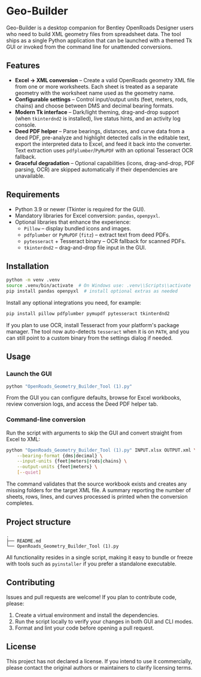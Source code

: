 # Geo-Builder

Geo-Builder is a desktop companion for Bentley OpenRoads Designer users who need to build XML geometry files from spreadsheet data. The tool ships as a single Python application that can be launched with a themed Tk GUI or invoked from the command line for unattended conversions.

## Features

- **Excel → XML conversion** – Create a valid OpenRoads geometry XML file from one or more worksheets. Each sheet is treated as a separate geometry with the worksheet name used as the geometry name.
- **Configurable settings** – Control input/output units (feet, meters, rods, chains) and choose between DMS and decimal bearing formats.
- **Modern Tk interface** – Dark/light theming, drag-and-drop support (when `tkinterdnd2` is installed), live status hints, and an activity log console.
- **Deed PDF helper** – Parse bearings, distances, and curve data from a deed PDF, pre-analyze and highlight detected calls in the editable text, export the interpreted data to Excel, and feed it back into the converter. Text extraction uses `pdfplumber`/`PyMuPDF` with an optional Tesseract OCR fallback.
- **Graceful degradation** – Optional capabilities (icons, drag-and-drop, PDF parsing, OCR) are skipped automatically if their dependencies are unavailable.

## Requirements

- Python 3.9 or newer (Tkinter is required for the GUI).
- Mandatory libraries for Excel conversion: `pandas`, `openpyxl`.
- Optional libraries that enhance the experience:
  - `Pillow` – display bundled icons and images.
  - `pdfplumber` or `PyMuPDF` (`fitz`) – extract text from deed PDFs.
  - `pytesseract` + Tesseract binary – OCR fallback for scanned PDFs.
  - `tkinterdnd2` – drag-and-drop file input in the GUI.

## Installation

```bash
python -m venv .venv
source .venv/bin/activate  # On Windows use: .venv\\Scripts\\activate
pip install pandas openpyxl  # install optional extras as needed
```

Install any optional integrations you need, for example:

```bash
pip install pillow pdfplumber pymupdf pytesseract tkinterdnd2
```

If you plan to use OCR, install Tesseract from your platform's package manager. The tool now auto-detects `tesseract` when it is on `PATH`, and you can still point to a custom binary from the settings dialog if needed.

## Usage

### Launch the GUI

```bash
python "OpenRoads_Geometry_Builder_Tool (1).py"
```

From the GUI you can configure defaults, browse for Excel workbooks, review conversion logs, and access the Deed PDF helper tab.

### Command-line conversion

Run the script with arguments to skip the GUI and convert straight from Excel to XML:

```bash
python "OpenRoads_Geometry_Builder_Tool (1).py" INPUT.xlsx OUTPUT.xml \
    --bearing-format {dms|decimal} \
    --input-units {feet|meters|rods|chains} \
    --output-units {feet|meters} \
    [--quiet]
```

The command validates that the source workbook exists and creates any missing folders for the target XML file. A summary reporting the number of sheets, rows, lines, and curves processed is printed when the conversion completes.

## Project structure

```
.
├── README.md
└── OpenRoads_Geometry_Builder_Tool (1).py
```

All functionality resides in a single script, making it easy to bundle or freeze with tools such as `pyinstaller` if you prefer a standalone executable.

## Contributing

Issues and pull requests are welcome! If you plan to contribute code, please:

1. Create a virtual environment and install the dependencies.
2. Run the script locally to verify your changes in both GUI and CLI modes.
3. Format and lint your code before opening a pull request.

## License

This project has not declared a license. If you intend to use it commercially, please contact the original authors or maintainers to clarify licensing terms.
